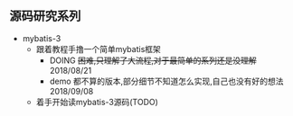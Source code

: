 ## 源码研究系列

- mybatis-3
    - 跟着教程手撸一个简单mybatis框架
        - DOING ~~困难,只理解了大流程,对于最简单的系列还是没理解~~ 2018/08/21
        - demo 都不算的版本,部分细节不知道怎么实现,自己也没有好的想法  2018/09/08
    - 着手开始读mybatis-3源码(TODO)